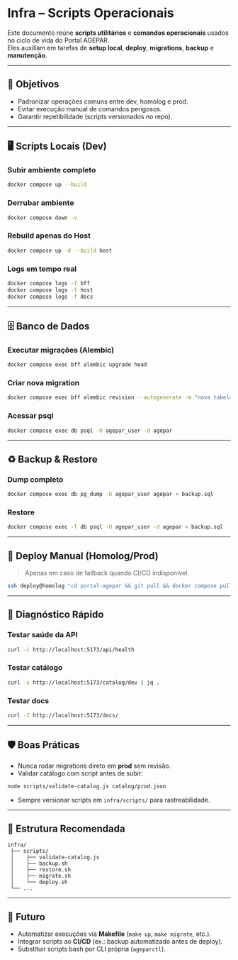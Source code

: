 # Infra – Scripts Operacionais

Este documento reúne **scripts utilitários** e **comandos operacionais** usados no ciclo de vida do Portal AGEPAR.  
Eles auxiliam em tarefas de **setup local**, **deploy**, **migrations**, **backup** e **manutenção**.

---

## 🎯 Objetivos

- Padronizar operações comuns entre dev, homolog e prod.  
- Evitar execução manual de comandos perigosos.  
- Garantir repetibilidade (scripts versionados no repo).  

---

## 🖥️ Scripts Locais (Dev)

### Subir ambiente completo

```bash
docker compose up --build
````

### Derrubar ambiente

```bash
docker compose down -v
```

### Rebuild apenas do Host

```bash
docker compose up -d --build host
```

### Logs em tempo real

```bash
docker compose logs -f bff
docker compose logs -f host
docker compose logs -f docs
```

---

## 🗄️ Banco de Dados

### Executar migrações (Alembic)

```bash
docker compose exec bff alembic upgrade head
```

### Criar nova migration

```bash
docker compose exec bff alembic revision --autogenerate -m "nova tabela"
```

### Acessar psql

```bash
docker compose exec db psql -U agepar_user -d agepar
```

---

## ♻️ Backup & Restore

### Dump completo

```bash
docker compose exec db pg_dump -U agepar_user agepar > backup.sql
```

### Restore

```bash
docker compose exec -T db psql -U agepar_user -d agepar < backup.sql
```

---

## 🚀 Deploy Manual (Homolog/Prod)

> Apenas em caso de fallback quando CI/CD indisponível.

```bash
ssh deploy@homolog "cd portal-agepar && git pull && docker compose pull && docker compose up -d"
```

---

## 🔎 Diagnóstico Rápido

### Testar saúde da API

```bash
curl -i http://localhost:5173/api/health
```

### Testar catálogo

```bash
curl -s http://localhost:5173/catalog/dev | jq .
```

### Testar docs

```bash
curl -I http://localhost:5173/docs/
```

---

## 🛡️ Boas Práticas

* Nunca rodar migrations direto em **prod** sem revisão.
* Validar catálogo com script antes de subir:

```bash
node scripts/validate-catalog.js catalog/prod.json
```

* Sempre versionar scripts em `infra/scripts/` para rastreabilidade.

---

## 📂 Estrutura Recomendada

```
infra/
 ├── scripts/
 │    ├── validate-catalog.js
 │    ├── backup.sh
 │    ├── restore.sh
 │    ├── migrate.sh
 │    └── deploy.sh
 └── ...
```

---

## 🔮 Futuro

* Automatizar execuções via **Makefile** (`make up`, `make migrate`, etc.).
* Integrar scripts ao **CI/CD** (ex.: backup automatizado antes de deploy).
* Substituir scripts bash por CLI própria (`ageparctl`).